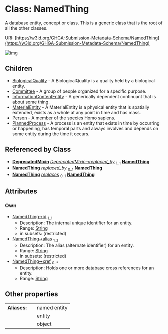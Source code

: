 
# Class: NamedThing


A database entity, concept or class. This is a generic class that is the root of all the other classes.

URI: [https://w3id.org/GHGA-Submission-Metadata-Schema/NamedThing](https://w3id.org/GHGA-Submission-Metadata-Schema/NamedThing)


[![img](https://yuml.me/diagram/nofunky;dir:TB/class/[PlannedProcess],[Person],[DeprecatedMixin]-%20replaced_by%201..1>[NamedThing&#124;id:string;alias:string;xref:string%20*],[DeprecatedMixin]-%20replaced_by(i)%200..1>[NamedThing],[NamedThing]^-[PlannedProcess],[NamedThing]^-[Person],[NamedThing]^-[MaterialEntity],[NamedThing]^-[InformationContentEntity],[NamedThing]^-[Committee],[NamedThing]^-[BiologicalQuality],[MaterialEntity],[InformationContentEntity],[DeprecatedMixin],[Committee],[BiologicalQuality])](https://yuml.me/diagram/nofunky;dir:TB/class/[PlannedProcess],[Person],[DeprecatedMixin]-%20replaced_by%201..1>[NamedThing&#124;id:string;alias:string;xref:string%20*],[DeprecatedMixin]-%20replaced_by(i)%200..1>[NamedThing],[NamedThing]^-[PlannedProcess],[NamedThing]^-[Person],[NamedThing]^-[MaterialEntity],[NamedThing]^-[InformationContentEntity],[NamedThing]^-[Committee],[NamedThing]^-[BiologicalQuality],[MaterialEntity],[InformationContentEntity],[DeprecatedMixin],[Committee],[BiologicalQuality])

## Children

 * [BiologicalQuality](BiologicalQuality.md) - A BiologicalQuality is a quality held by a biological entity.
 * [Committee](Committee.md) - A group of people organized for a specific purpose.
 * [InformationContentEntity](InformationContentEntity.md) - A generically dependent continuant that is about some thing.
 * [MaterialEntity](MaterialEntity.md) - A MaterialEntity is a physical entity that is spatially extended, exists as a whole at any point in time and has mass.
 * [Person](Person.md) - A member of the species Homo sapiens.
 * [PlannedProcess](PlannedProcess.md) - A process is an entity that exists in time by occurring or happening, has temporal parts and always involves and depends on some entity during the time it occurs.

## Referenced by Class

 *  **[DeprecatedMixin](DeprecatedMixin.md)** *[DeprecatedMixin➞replaced_by](DeprecatedMixin_replaced_by.md)*  <sub>1..1</sub>  **[NamedThing](NamedThing.md)**
 *  **[NamedThing](NamedThing.md)** *[replaced_by](replaced_by.md)*  <sub>0..1</sub>  **[NamedThing](NamedThing.md)**
 *  **[NamedThing](NamedThing.md)** *[replaces](replaces.md)*  <sub>0..1</sub>  **[NamedThing](NamedThing.md)**

## Attributes


### Own

 * [NamedThing➞id](NamedThing_id.md)  <sub>1..1</sub>
     * Description: The internal unique identifier for an entity.
     * Range: [String](types/String.md)
     * in subsets: (restricted)
 * [NamedThing➞alias](NamedThing_alias.md)  <sub>1..1</sub>
     * Description: The alias (alternate identifier) for an entity.
     * Range: [String](types/String.md)
     * in subsets: (restricted)
 * [NamedThing➞xref](NamedThing_xref.md)  <sub>0..\*</sub>
     * Description: Holds one or more database cross references for an entity.
     * Range: [String](types/String.md)

## Other properties

|  |  |  |
| --- | --- | --- |
| **Aliases:** | | named entity |
|  | | entity |
|  | | object |

